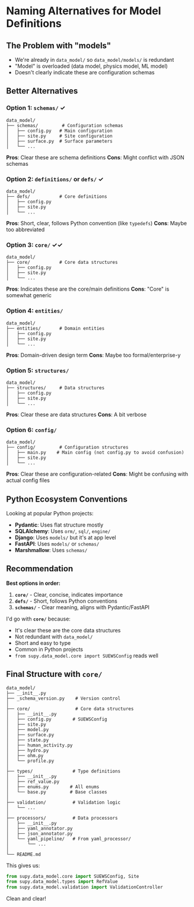 # Naming Alternatives for Model Definitions

## The Problem with "models"
- We're already in `data_model/` so `data_model/models/` is redundant
- "Model" is overloaded (data model, physics model, ML model)
- Doesn't clearly indicate these are configuration schemas

## Better Alternatives

### Option 1: `schemas/` ✓
```
data_model/
├── schemas/         # Configuration schemas
│   ├── config.py   # Main configuration
│   ├── site.py     # Site configuration
│   ├── surface.py  # Surface parameters
│   └── ...
```
**Pros**: Clear these are schema definitions
**Cons**: Might conflict with JSON schemas

### Option 2: `definitions/` or `defs/` ✓
```
data_model/
├── defs/           # Core definitions
│   ├── config.py
│   ├── site.py
│   └── ...
```
**Pros**: Short, clear, follows Python convention (like `typedefs`)
**Cons**: Maybe too abbreviated

### Option 3: `core/` ✓✓
```
data_model/
├── core/           # Core data structures
│   ├── config.py
│   ├── site.py
│   └── ...
```
**Pros**: Indicates these are the core/main definitions
**Cons**: "Core" is somewhat generic

### Option 4: `entities/`
```
data_model/
├── entities/       # Domain entities
│   ├── config.py
│   ├── site.py
│   └── ...
```
**Pros**: Domain-driven design term
**Cons**: Maybe too formal/enterprise-y

### Option 5: `structures/`
```
data_model/
├── structures/     # Data structures
│   ├── config.py
│   ├── site.py
│   └── ...
```
**Pros**: Clear these are data structures
**Cons**: A bit verbose

### Option 6: `config/` 
```
data_model/
├── config/         # Configuration structures
│   ├── main.py    # Main config (not config.py to avoid confusion)
│   ├── site.py
│   └── ...
```
**Pros**: Clear these are configuration-related
**Cons**: Might be confusing with actual config files

## Python Ecosystem Conventions

Looking at popular Python projects:

- **Pydantic**: Uses flat structure mostly
- **SQLAlchemy**: Uses `orm/`, `sql/`, `engine/`
- **Django**: Uses `models/` but it's at app level
- **FastAPI**: Uses `models/` or `schemas/`
- **Marshmallow**: Uses `schemas/`

## Recommendation

**Best options in order:**

1. **`core/`** - Clear, concise, indicates importance
2. **`defs/`** - Short, follows Python conventions
3. **`schemas/`** - Clear meaning, aligns with Pydantic/FastAPI

I'd go with **`core/`** because:
- It's clear these are the core data structures
- Not redundant with `data_model/`
- Short and easy to type
- Common in Python projects
- `from supy.data_model.core import SUEWSConfig` reads well

## Final Structure with `core/`

```
data_model/
├── __init__.py
├── _schema_version.py    # Version control
│
├── core/                 # Core data structures
│   ├── __init__.py
│   ├── config.py        # SUEWSConfig
│   ├── site.py         
│   ├── model.py        
│   ├── surface.py      
│   ├── state.py        
│   ├── human_activity.py
│   ├── hydro.py        
│   ├── ohm.py          
│   └── profile.py      
│
├── types/               # Type definitions
│   ├── __init__.py
│   ├── ref_value.py    
│   ├── enums.py        # All enums
│   └── base.py         # Base classes
│
├── validation/          # Validation logic
│   └── ...
│
├── processors/          # Data processors
│   ├── __init__.py
│   ├── yaml_annotator.py
│   ├── json_annotator.py
│   └── yaml_pipeline/   # From yaml_processor/
│       └── ...
│
└── README.md

```

This gives us:
```python
from supy.data_model.core import SUEWSConfig, Site
from supy.data_model.types import RefValue
from supy.data_model.validation import ValidationController
```

Clean and clear!